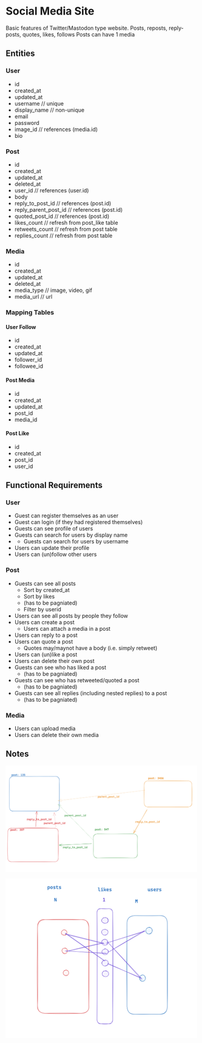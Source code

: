 # Social Media Site 
Basic features of Twitter/Mastodon type website. 
Posts, reposts, reply-posts, quotes, likes, follows
Posts can have 1 media 

## Entities 

### User 
- id
- created_at
- updated_at
- username                  // unique
- display_name              // non-unique
- email
- password
- image_id                 // references (media.id)
- bio


### Post 
- id
- created_at
- updated_at
- deleted_at
- user_id               // references (user.id)
- body
- reply_to_post_id      // references (post.id)
- reply_parent_post_id  // references (post.id)
- quoted_post_id        // references (post.id)
- likes_count           // refresh from post_like table
- retweets_count        // refresh from post table
- replies_count         // refresh from post table 

### Media 
- id
- created_at
- updated_at
- deleted_at
- media_type            // image, video, gif
- media_url             // url

### Mapping Tables 

#### User Follow 
- id
- created_at
- updated_at
- follower_id
- followee_id

#### Post Media
- id
- created_at
- updated_at
- post_id
- media_id

#### Post Like
- id
- created_at
- post_id
- user_id

## Functional Requirements

### User 
- Guest can register themselves as an user
- Guest can login (if they had registered themselves)
- Guests can see profile of users
- Guests can search for users by display name
- - Guests can search for users by username
- Users can update their profile
- Users can (un)follow other users

### Post 
- Guests can see all posts 
  - Sort by created_at
  - Sort by likes
  - (has to be pagniated)
  - Filter by userid 
- Users can see all posts by people they follow
- Users can create a post
  - Users can attach a media in a post
- Users can reply to a post
- Users can quote a post
  - Quotes may/maynot have a body (i.e. simply retweet)
- Users can (un)like a post
- Users can delete their own post
- Guests can see who has liked a post
  - (has to be pagniated)
- Guests can see who has retweeted/quoted a post
  - (has to be pagniated)
- Guests can see all replies (including nested replies) to a post
  - (has to be pagniated)

### Media 
- Users can upload media 
- Users can delete their own media


## Notes 

![](./post_relationship.png)

![](./m-n-relationship.png)